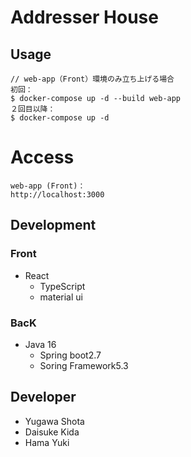 # Addresser House

##  Usage
```
// web-app（Front）環境のみ立ち上げる場合
初回：
$ docker-compose up -d --build web-app
２回目以降：
$ docker-compose up -d
```

# Access
```
web-app (Front)：
http://localhost:3000
```

## Development
### Front
- React
  - TypeScript
  - material ui

### BacK
- Java 16
  - Spring boot2.7
  - Soring Framework5.3

## Developer
 - Yugawa Shota
 - Daisuke Kida
 - Hama Yuki
